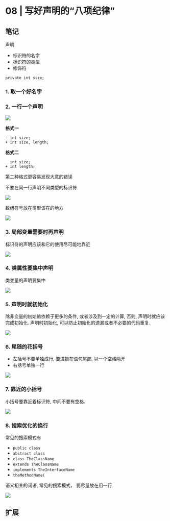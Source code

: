 # 08 | 写好声明的“八项纪律”

## 笔记

声明

* 标识符的名字
* 标识符的类型
* 修饰符

```
private int size;
```

### 1. 取一个好名字

### 2. 一行一个声明

![](./img/08_01.png)

**格式一**

```
- int size;
+ int size, length;
```

**格式二**

```
  int size;
+ int length;
```

第二种格式更容易发现大意的错误


不要在同一行声明不同类型的标识符

![](./img/08_02.png)

数组符号放在类型该在的地方

![](./img/08_03.png)

### 3. 局部变量需要时再声明

标识符的声明应该和它的使用尽可能地靠近

![](./img/08_04.jpg)

### 4. 类属性要集中声明

类变量的声明要集中

![](./img/08_05.jpg)

### 5. 声明时就初始化

除非变量的初始值依赖于更多的条件, 或者涉及到一定的计算, 否则, 声明时就应该完成初始化. 声明时初始化, 可以防止初始化的遗漏或者不必要的代码重复.

![](./img/08_06.png)

### 6. 尾随的花括号

* 左括号不要单独成行, 要进损在语句尾部, 以一个空格隔开
* 右括号单独一行

![](./img/08_07.png)

### 7. 靠近的小括号

小括号要靠近着标识符, 中间不要有空格.

![](./img/08_08.png)

### 8. 搜索优化的换行

常见的搜索模式有

* `public class`
* `abstract class`
* `class TheClassName`
* `extends TheClassName`
* `implements TheInterfaceName`
* `theMethodName(`

语义相关的词语, 常见的搜索模式， 要尽量放在用一行

![](./img/08_09.png)

## 扩展